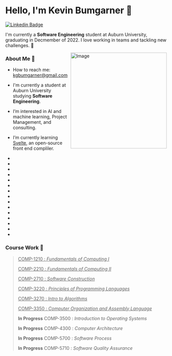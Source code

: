 # Hello, I'm **Kevin Bumgarner** 👋       
[![Linkedin Badge](https://img.shields.io/badge/LinkedIn-0077B5?style=for-the-badge&logo=linkedin&logoColor=white)](https://www.linkedin.com/in/kgbumgarner/)

I'm currently a **Software Engineering** student at Auburn University, graduating in Decmember of 2022. I love working in teams and tackling new challenges. 🚀

<img align="right" alt="Image" src="https://user-images.githubusercontent.com/46378444/156278495-7dbff0b2-6a1e-4a31-af74-c1e046a59a70.png" width="300px"/>


### About Me 🤠
- How to reach me: kgbumgarner@gmail.com
- I'm currently a student at Auburn University studying **Software Engineering**.
- I’m interested in AI and machine learning, Project Management, and consulting.
- I’m currently learning [Svelte](https://svelte.dev/), an open-source front end compliler.

-
-
-
-
-
-
-
-
-
-


-
-
-
-
-

### Course Work 📘
> <a href="https://github.com/kgbumgarner/Undergrad/tree/main/COMP%201210" target="_blank" style="text-decorations:none; color:inherit;">COMP-1210 : _Fundamentals of Computing I_</a>
> 
> <a href="https://github.com/kgbumgarner/Undergrad/tree/main/COMP_2210" target="_blank" style="text-decorations:none; color:inherit;">COMP-2210 : _Fundamentals of Computing II_</a>
> 
> <a href="https://github.com/kgbumgarner/Undergrad/tree/main/COMP_2710" target="_blank" style="text-decorations:none; color:inherit;">COMP-2710 : _Software Construction_</a>
> 
> <a href="https://github.com/kgbumgarner/Undergrad/tree/main/COMP_3220" target="_blank" style="text-decorations:none; color:inherit;">COMP-3220 : _Principles of Programming Languages_</a>
>
> <a href="https://github.com/kgbumgarner/Undergrad/tree/main/COMP_3270" target="_blank" style="text-decorations:none; color:inherit;">COMP-3270 : _Intro to Algorithms_</a>
> 
> <a href="https://github.com/kgbumgarner/Undergrad/tree/main/COMP_3350" target="_blank" style="text-decorations:none; color:inherit;">COMP-3350 : _Computer Organization and Assembly Language_</a>
> 
> **In Progress** COMP-3500 : _Introduction to Operating Systems_
> 
> **In Progress** COMP-4300 : _Computer Architecture_
> 
> **In Progress** COMP-5700 : _Software Process_
> 
> **In Progress** COMP-5710 : _Software Quality Assurance_


<!---
kgbumgarner/kgbumgarner is a ✨ special ✨ repository because its `README.md` (this file) appears on your GitHub profile.
You can click the Preview link to take a look at your changes.
--->
